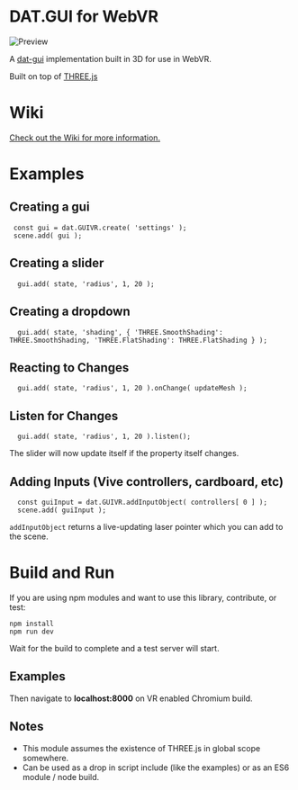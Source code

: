 # DAT.GUI for WebVR

![Preview](http://i.imgur.com/TgfSD8E.gif)

A [dat-gui](https://workshop.chromeexperiments.com/examples/gui/#1--Basic-Usage) implementation built in 3D for use in WebVR.

Built on top of [THREE.js](http://threejs.org/)

# Wiki
[Check out the Wiki for more information.](https://github.com/dataarts/dat.guiVR/wiki)

# Examples

## Creating a gui    

     const gui = dat.GUIVR.create( 'settings' );
     scene.add( gui );

## Creating a slider     

      gui.add( state, 'radius', 1, 20 );

## Creating a dropdown     

      gui.add( state, 'shading', { 'THREE.SmoothShading': THREE.SmoothShading, 'THREE.FlatShading': THREE.FlatShading } );

## Reacting to Changes     

      gui.add( state, 'radius', 1, 20 ).onChange( updateMesh );

## Listen for Changes     

      gui.add( state, 'radius', 1, 20 ).listen();

The slider will now update itself if the property itself changes.   

## Adding Inputs (Vive controllers, cardboard, etc) 

      const guiInput = dat.GUIVR.addInputObject( controllers[ 0 ] );
      scene.add( guiInput );
      
`addInputObject` returns a live-updating laser pointer which you can add to the scene.
    


# Build and Run 
If you are using npm modules and want to use this library, contribute, or test:

    npm install
    npm run dev

Wait for the build to complete and a test server will start.

## Examples
Then navigate to **localhost:8000** on VR enabled Chromium build.



## Notes 
* This module assumes the existence of THREE.js in global scope somewhere.
* Can be used as a drop in script include (like the examples) or as an  ES6 module / node build.




